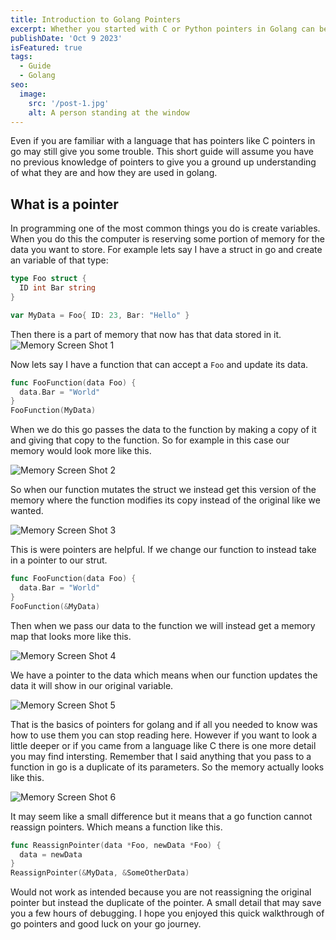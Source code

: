```yaml
---
title: Introduction to Golang Pointers
excerpt: Whether you started with C or Python pointers in Golang can be tricky at the start. This guide will be a solid foundation to help you learn go.
publishDate: 'Oct 9 2023'
isFeatured: true
tags:
  - Guide
  - Golang
seo:
  image:
    src: '/post-1.jpg'
    alt: A person standing at the window
---
```


Even if you are familiar with a language that has pointers like C pointers in go may still give you some trouble. This short guide will assume you have no previous knowledge of pointers to give you a ground up understanding of what they are and how they are used in golang.

## What is a pointer

In programming one of the most common things you do is create variables. When you do this the computer is reserving some portion of memory for the data you want to store. For example lets say I have a struct in go and create an variable of that type:

```go
type Foo struct {
  ID int Bar string
}

var MyData = Foo{ ID: 23, Bar: "Hello" }
```

Then there is a part of memory that now has that data stored in it.
![Memory Screen Shot 1](/golang-pointers-0.svg)

Now lets say I have a function that can accept a `Foo` and update its data.

```go
func FooFunction(data Foo) {
  data.Bar = "World"
}
FooFunction(MyData)
```

When we do this go passes the data to the function by making a copy of it and giving that copy to the function. So for example in this case our memory would look more like this.

![Memory Screen Shot 2](/golang-pointers-1.svg)

So when our function mutates the struct we instead get this version of the memory where the function modifies its copy instead of the original like we wanted.

![Memory Screen Shot 3](/golang-pointers-2.svg)

This is were pointers are helpful. If we change our function to instead take in a pointer to our strut.

```go
func FooFunction(data Foo) {
  data.Bar = "World"
}
FooFunction(&MyData)
```

Then when we pass our data to the function we will instead get a memory map that looks more like this.

![Memory Screen Shot 4](/golang-pointers-3.svg)

We have a pointer to the data which means when our function updates the data it will show in our original variable.

![Memory Screen Shot 5](/golang-pointers-4.svg)

That is the basics of pointers for golang and if all you needed to know was how to use them you can stop reading here. However if you want to look a little deeper or if you came from a language like C there is one more detail you may find intersting. Remember that I said anything that you pass to a function in go is a duplicate of its parameters. So the memory actually looks like this.

![Memory Screen Shot 6](/golang-pointers-5.svg)

It may seem like a small difference but it means that a go function cannot reassign pointers. Which means a function like this.

```go
func ReassignPointer(data *Foo, newData *Foo) {
  data = newData
}
ReassignPointer(&MyData, &SomeOtherData)
```

Would not work as intended because you are not reassigning the original pointer but instead the duplicate of the pointer. A small detail that may save you a few hours of debugging. I hope you enjoyed this quick walkthrough of go pointers and good luck on your go journey.
